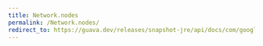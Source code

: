 ```yaml
---
title: Network.nodes
permalink: /Network.nodes/
redirect_to: https://guava.dev/releases/snapshot-jre/api/docs/com/google/common/graph/Network.html#nodes--
---
```

